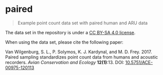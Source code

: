 # paired

> Example point count data set with paired human and ARU data

The data set in the repository is under a [CC BY-SA 4.0 license](http://creativecommons.org/licenses/by-sa/4.0/).

When using the data set, please cite the following paper:

Van Wilgenburg, S. L., P. Solymos, K. J. Kardynal, and M. D. Frey. 2017. Paired sampling standardizes point count data from humans and acoustic recorders. _Avian Conservation and Ecology_ **12(1)**:13. 
DOI: [10.5751/ACE-00975-120113](https://doi.org/10.5751/ACE-00975-120113)
